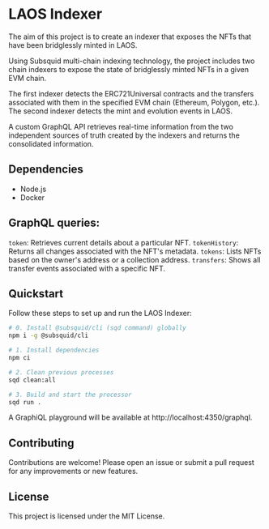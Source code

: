 # LAOS Indexer

The aim of this project is to create an indexer that exposes the NFTs that have been bridglessly minted in LAOS.

Using Subsquid multi-chain indexing technology, the project includes two chain indexers to expose the state of bridglessly minted NFTs in a given EVM chain.

The first indexer detects the ERC721Universal contracts and the transfers associated with them in the specified EVM chain (Ethereum, Polygon, etc.). The second indexer detects the mint and evolution events in LAOS.

A custom GraphQL API retrieves real-time information from the two independent sources of truth created by the indexers and returns the consolidated information.

## Dependencies

- Node.js
- Docker

##  GraphQL queries:
`token`: Retrieves current details about a particular NFT.
`tokenHistory`: Returns all changes associated with the NFT's metadata.
`tokens`: Lists NFTs based on the owner's address or a collection address.
`transfers`: Shows all transfer events associated with a specific NFT.

## Quickstart

Follow these steps to set up and run the LAOS Indexer:

```bash
# 0. Install @subsquid/cli (sqd command) globally
npm i -g @subsquid/cli

# 1. Install dependencies
npm ci

# 2. Clean previous processes
sqd clean:all

# 3. Build and start the processor
sqd run .


```

A GraphiQL playground will be available at http://localhost:4350/graphql.

## Contributing

Contributions are welcome! Please open an issue or submit a pull request for any improvements or new features.

## License
This project is licensed under the MIT License. 